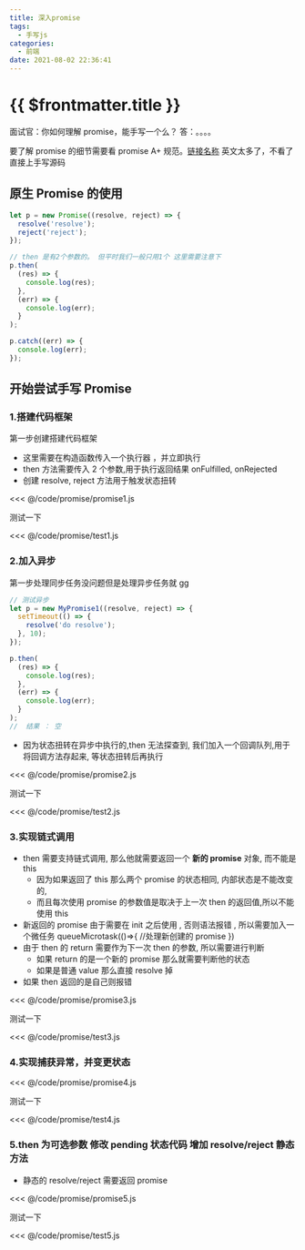 ```yaml
---
title: 深入promise
tags:
  - 手写js
categories:
  - 前端
date: 2021-08-02 22:36:41
---
```


# {{ $frontmatter.title }}

面试官：你如何理解 promise，能手写一个么？ 答：。。。。

要了解 promise 的细节需要看 promise A+ 规范。[链接名称](https://promisesaplus.com/) 英文太多了，不看了直接上手写源码

## 原生 Promise 的使用

```javascript
let p = new Promise((resolve, reject) => {
  resolve('resolve');
  reject('reject');
});

// then 是有2个参数的。 但平时我们一般只用1个 这里需要注意下
p.then(
  (res) => {
    console.log(res);
  },
  (err) => {
    console.log(err);
  }
);

p.catch((err) => {
  console.log(err);
});
```

## 开始尝试手写 Promise

### 1.搭建代码框架

第一步创建搭建代码框架

- 这里需要在构造函数传入一个执行器 ，并立即执行
- then 方法需要传入 2 个参数,用于执行返回结果 onFulfilled, onRejected
- 创建 resolve, reject 方法用于触发状态扭转

<<< @/code/promise/promise1.js

测试一下

<<< @/code/promise/test1.js

### 2.加入异步

第一步处理同步任务没问题但是处理异步任务就 gg

```javascript
// 测试异步
let p = new MyPromise1((resolve, reject) => {
  setTimeout(() => {
    resolve('do resolve');
  }, 10);
});

p.then(
  (res) => {
    console.log(res);
  },
  (err) => {
    console.log(err);
  }
);
//  结果 ： 空
```

- 因为状态扭转在异步中执行的,then 无法探查到, 我们加入一个回调队列,用于将回调方法存起来, 等状态扭转后再执行

<<< @/code/promise/promise2.js

测试一下

<<< @/code/promise/test2.js

### 3.实现链式调用

- then 需要支持链式调用, 那么他就需要返回一个 **新的 promise** 对象, 而不能是 this
  - 因为如果返回了 this 那么两个 promise 的状态相同, 内部状态是不能改变的,
  - 而且每次使用 promise 的参数值是取决于上一次 then 的返回值,所以不能使用 this
- 新返回的 promise 由于需要在 init 之后使用 , 否则语法报错 , 所以需要加入一个微任务 queueMicrotask(()=>{ //处理新创建的 promise })
- 由于 then 的 return 需要作为下一次 then 的参数, 所以需要进行判断
  - 如果 return 的是一个新的 promise 那么就需要判断他的状态
  - 如果是普通 value 那么直接 resolve 掉
- 如果 then 返回的是自己则报错

<<< @/code/promise/promise3.js

测试一下

<<< @/code/promise/test3.js

### 4.实现捕获异常，并变更状态

<<< @/code/promise/promise4.js

测试一下

<<< @/code/promise/test4.js

### 5.then 为可选参数 修改 pending 状态代码 增加 resolve/reject 静态方法

- 静态的 resolve/reject 需要返回 promise

<<< @/code/promise/promise5.js

测试一下

<<< @/code/promise/test5.js
